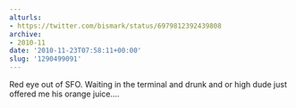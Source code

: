 ```yaml
---
alturls:
- https://twitter.com/bismark/status/6979812392439808
archive:
- 2010-11
date: '2010-11-23T07:58:11+00:00'
slug: '1290499091'
---
```


Red eye out of SFO. Waiting in the terminal and drunk and or high dude
just offered me his orange juice....

